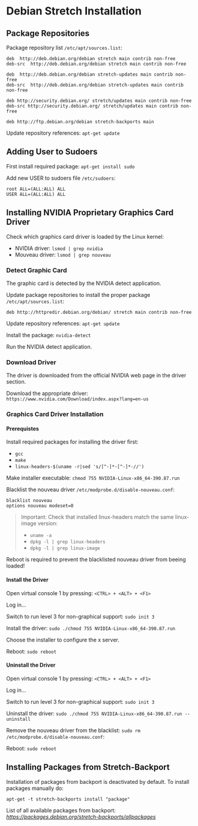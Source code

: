 # Debian Stretch Installation

## Package Repositories

Package repository list `/etc/apt/sources.list`:

```
deb  http://deb.debian.org/debian stretch main contrib non-free
deb-src  http://deb.debian.org/debian stretch main contrib non-free

deb  http://deb.debian.org/debian stretch-updates main contrib non-free
deb-src  http://deb.debian.org/debian stretch-updates main contrib non-free

deb http://security.debian.org/ stretch/updates main contrib non-free
deb-src http://security.debian.org/ stretch/updates main contrib non-free

deb http://ftp.debian.org/debian stretch-backports main
```

Update repository references: `apt-get update`

## Adding User to Sudoers

First install required package: `apt-get install sudo`

Add new USER to sudoers file `/etc/sudoers`:  

```
root ALL=(ALL:ALL) ALL
USER ALL=(ALL:ALL) ALL
```


## Installing NVIDIA Proprietary Graphics Card Driver

Check which graphics card driver is loaded by the Linux kernel:

* NVIDIA driver: `lsmod | grep nvidia`
* Mouveau driver: `lsmod | grep nouveau`

### Detect Graphic Card

The graphic card is detected by the NVIDIA detect application.

Update package repositories to install the proper package `/etc/apt/sources.list`:  
```
deb http://httpredir.debian.org/debian/ stretch main contrib non-free
```

Update repository references: `apt-get update`

Install the package: `nvidia-detect`

Run the NVIDIA detect application.

### Download Driver

The driver is downloaded from the official NVIDIA web page in the driver section.

Download the appropriate driver: `https://www.nvidia.com/Download/index.aspx?lang=en-us`

### Graphics Card Driver Installation

#### Prerequistes

Install required packages for installing the driver first:  
* `gcc`
* `make`
* `linux-headers-$(uname -r|sed 's/[^-]*-[^-]*-//')`

Make installer executable: `chmod 755 NVIDIA-Linux-x86_64-390.87.run`  

Blacklist the nouveau driver `/etc/modprobe.d/disable-nouveau.conf`:  
```
blacklist nouveau
options nouveau modeset=0
```

> Important: Check that installed linux-headers match the same linux-image version:
> * `uname -a`
> * `dpkg -l | grep linux-headers` 
> * `dpkg -l | grep linux-image`

Reboot is required to prevent the blacklisted nouveau driver from beeing loaded!

#### Install the Driver

Open virtual console 1 by pressing: `<CTRL> + <ALT> + <F1>`  

Log in...  

Switch to run level 3 for non-graphical support: `sudo init 3`  

Install the driver: `sudo ./chmod 755 NVIDIA-Linux-x86_64-390.87.run`

Choose the installer to configure the x server.

Reboot: `sudo reboot`

#### Uninstall the Driver

Open virtual console 1 by pressing: `<CTRL> + <ALT> + <F1>`  

Log in...  

Switch to run level 3 for non-graphical support: `sudo init 3`  

Uninstall the driver: `sudo ./chmod 755 NVIDIA-Linux-x86_64-390.87.run --uninstall`

Remove the nouveau driver from the blacklist: `sudo rm /etc/modprobe.d/disable-nouveau.conf`:  

Reboot: `sudo reboot`

## Installing Packages from Stretch-Backport

Installation of packages from backport is deactivated by default.
To install packages manually do:
```
apt-get -t stretch-backports install "package"
```

List of all available packages from backport:
_https://packages.debian.org/stretch-backports/allpackages_
